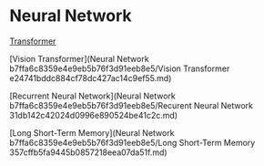 # Neural Network

[Transformer](Neural%20Network/Transformer%203982f883810d4dd69f0d46fb040d8513.md)

[Vision Transformer](Neural Network b7ffa6c8359e4e9eb5b76f3d91eeb8e5/Vision Transformer e24741bddc884cf78dc427ac14c9ef55.md)

[Recurrent Neural Network](Neural Network b7ffa6c8359e4e9eb5b76f3d91eeb8e5/Recurent Neural Network 31db142c42024d0996e890524be41c2c.md)

[Long Short-Term Memory](Neural Network b7ffa6c8359e4e9eb5b76f3d91eeb8e5/Long Short-Term Memory 357cffb5fa9445b0857218eea07da51f.md)